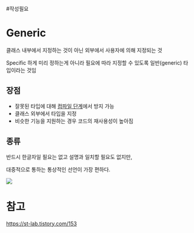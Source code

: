 #작성필요 
# Generic
클래스 내부에서 지정하는 것이 아닌 외부에서 사용자에 의해 지정되는 것

Specific 하게 미리 정하는게 아니라 필요에 따라 지정할 수 있도록 일반(generic) 타입이라는 것임

## 장점
- 잘못된 타입에 대해 [컴파일 단계](CompileTime.md)에서 방지 가능
- 클래스 외부에서 타입을 지정
- 비슷한 기능을 지원하는 경우 코드의 재사용성이 높아짐

## 종류
반드시 한글자일 필요는 없고 설명과 일치할 필요도 없지만,

대중적으로 통하는 통상적인 선언이 가장 편하다.

![](https://i.imgur.com/HHXoTZP.png)

# 참고
https://st-lab.tistory.com/153